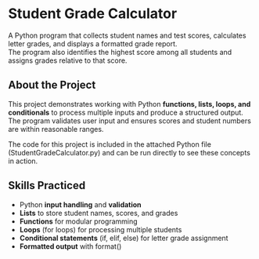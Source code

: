 # Student Grade Calculator
A Python program that collects student names and test scores, calculates letter grades, and displays a formatted grade report.  
The program also identifies the highest score among all students and assigns grades relative to that score.

## About the Project
This project demonstrates working with Python **functions, lists, loops, and conditionals** to process multiple inputs and produce a structured output.  
The program validates user input and ensures scores and student numbers are within reasonable ranges.

The code for this project is included in the attached Python file (StudentGradeCalculator.py) and can be run directly to see these concepts in action.

## Skills Practiced
- Python **input handling** and **validation**  
- **Lists** to store student names, scores, and grades  
- **Functions** for modular programming  
- **Loops** (for loops) for processing multiple students  
- **Conditional statements** (if, elif, else) for letter grade assignment  
- **Formatted output** with format() 
